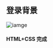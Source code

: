 ## 登录背景

![iamge](https://gitee.com/Tsix666/imgbad/raw/master/img/20220309201444.png)

#### HTML+CSS 完成

